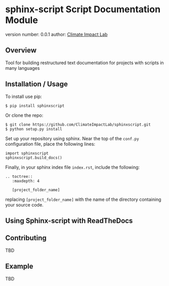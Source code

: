 sphinx-script Script Documentation Module
=========================================

version number: 0.0.1
author: [Climate Impact Lab](http://impactlab.org)

Overview
--------

Tool for building restructured text documentation for projects with scripts in many languages

Installation / Usage
--------------------

To install use pip:

    $ pip install sphinxscript


Or clone the repo:

    $ git clone https://github.com/ClimateImpactLab/sphinxscript.git
    $ python setup.py install

Set up your repository using sphinx. Near the top of the `conf.py` configuration 
file, place the following lines:

    
    import sphinxscript
    sphinxscript.build_docs()

Finally, in your sphinx index file `index.rst`, include the following:

    .. toctree::
       :maxdepth: 4

       [project_folder_name]

replacing `[project_folder_name]` with the name of the directory containing your 
source code.


Using Sphinx-script with ReadTheDocs
------------------------------------


    
Contributing
------------

TBD

Example
-------

TBD